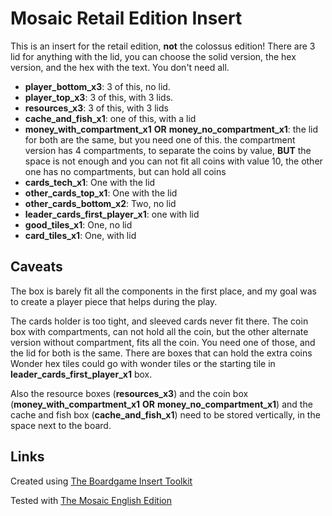 # Mosaic Retail Edition Insert

This is an insert for the retail edition, **not** the colossus edition!
There are 3 lid for anything with the lid, you can choose the solid version, the hex version, and the hex with the text. You don't need all. 

- **player_bottom_x3**: 3 of this, no lid. 
- **player_top_x3**: 3 of this, with 3 lids. 
- **resources_x3**: 3 of this, with 3 lids
- **cache_and_fish_x1**: one of this, with a lid
- **money_with_compartment_x1** **OR** **money_no_compartment_x1**: the lid for both are the same, but you need one of this. the compartment version has 4 compartments, to separate the coins by value, **BUT** the space is not enough and you can not fit all coins with value 10, the other one has no compartments, but can hold all coins
- **cards_tech_x1**: One with the lid
- **other_cards_top_x1**: One with the lid 
- **other_cards_bottom_x2**: Two, no lid
- **leader_cards_first_player_x1**: one with lid
- **good_tiles_x1**: One, no lid
- **card_tiles_x1**: One, with lid

## Caveats
The box is barely fit all the components in the first place, and my goal was to create a player piece that helps during the play. 

The cards holder is too tight, and sleeved cards never fit there. 
The coin box with compartments, can not hold all the coin, but the other alternate version without compartment, fits all the coin. You need one of those, and the lid for both is the same. There are boxes that can hold the extra coins Wonder hex tiles could go with wonder tiles or the starting tile in **leader_cards_first_player_x1** box.

Also the resource boxes (**resources_x3**) and the coin box (**money_with_compartment_x1** **OR** **money_no_compartment_x1**) and the cache and fish box (**cache_and_fish_x1**) need to be stored vertically, in the space next to the board.
## Links

Created using [The Boardgame Insert Toolkit](https://github.com/dppdppd/The-Boardgame-Insert-Toolkit) 

Tested with [The Mosaic English Edition](https://boardgamegeek.com/boardgameversion/548112/english-edition)